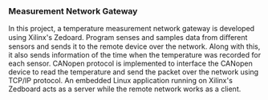 ### Measurement Network Gateway
In this project, a temperature measurement network gateway is developed using Xilinx's Zedoard. Program senses and samples data from diﬀerent sensors and sends it to the remote device over the network. Along with this, it also sends information of the time when the temperature was recorded for each sensor. CANopen protocol is implemented to interface the CANopen device to read the temperature and send the packet over the network using TCP/IP protocol. An embedded Linux application running on Xilinx's Zedboard acts as a server while the remote network works as a client.
